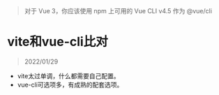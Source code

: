 > 对于 Vue 3，你应该使用 npm 上可用的 Vue CLI v4.5 作为 @vue/cli

# vite和vue-cli比对
> 2022/01/29
* vite太过单调，什么都需要自己配置。
* vue-cli可选项多，有成熟的配套选项。
